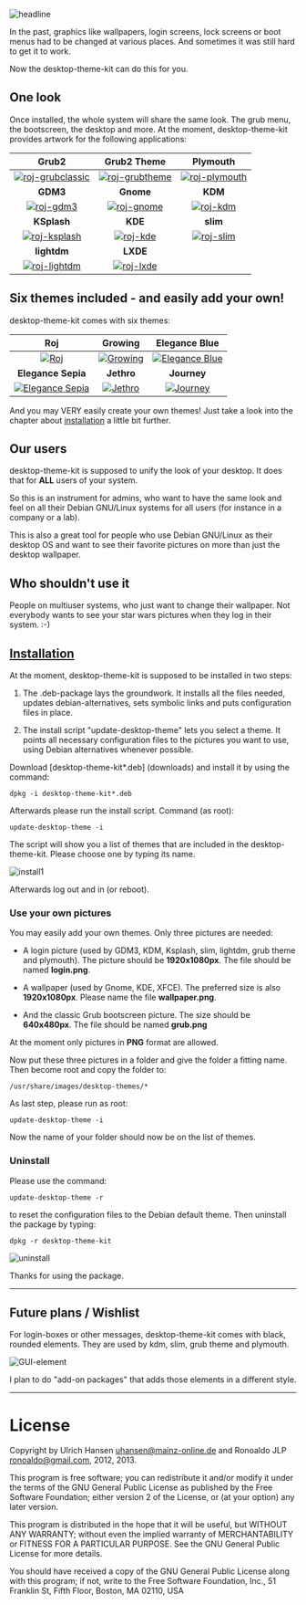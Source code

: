 ![headline](http://lazybrowndog.net/debian/desktop-theme-kit/screenshots/headline.png) 

In the past, graphics like wallpapers, login screens, lock screens or boot menus had to be changed at various places. And sometimes it was still hard to get it to work. 

Now the desktop-theme-kit can do this for you.


## One look

Once installed, the whole system will share the same look. The grub menu, the bootscreen, the desktop and more. At the moment, desktop-theme-kit provides artwork for the following applications: 

| **Grub2** | **Grub2 Theme** | **Plymouth** |
|:--------:|:--------:|:--------:|
|[![roj-grubclassic](http://lazybrowndog.net/debian/desktop-theme-kit/screenshots/roj-grubclassic-preview.png)](http://lazybrowndog.net/debian/desktop-theme-kit/screenshots/roj-grubclassic.png)|[![roj-grubtheme](http://lazybrowndog.net/debian/desktop-theme-kit/screenshots/roj-grubtheme-preview.png)](http://lazybrowndog.net/debian/desktop-theme-kit/screenshots/roj-grubtheme.png)|[![roj-plymouth](http://lazybrowndog.net/debian/desktop-theme-kit/screenshots/roj-plymouth-preview.png)](http://lazybrowndog.net/debian/desktop-theme-kit/screenshots/roj-plymouth.png)|
| **GDM3** | **Gnome** | **KDM** |
|[![roj-gdm3](http://lazybrowndog.net/debian/desktop-theme-kit/screenshots/roj-gdm3-preview.png)](http://lazybrowndog.net/debian/desktop-theme-kit/screenshots/roj-gdm3.png)|[![roj-gnome](http://lazybrowndog.net/debian/desktop-theme-kit/screenshots/roj-gnome-preview.png)](http://lazybrowndog.net/debian/desktop-theme-kit/screenshots/roj-gnome.png)|[![roj-kdm](http://lazybrowndog.net/debian/desktop-theme-kit/screenshots/roj-kdm-preview.png)](http://lazybrowndog.net/debian/desktop-theme-kit/screenshots/roj-kdm.png)|
| **KSplash** | **KDE** | **slim** |
|[![roj-ksplash](http://lazybrowndog.net/debian/desktop-theme-kit/screenshots/roj-ksplash-preview.png)](http://lazybrowndog.net/debian/desktop-theme-kit/screenshots/roj-ksplash.png)|[![roj-kde](http://lazybrowndog.net/debian/desktop-theme-kit/screenshots/roj-kde-preview.png)](http://lazybrowndog.net/debian/desktop-theme-kit/screenshots/roj-kde.png)|[![roj-slim](http://lazybrowndog.net/debian/desktop-theme-kit/screenshots/roj-slim-preview.png)](http://lazybrowndog.net/debian/desktop-theme-kit/screenshots/roj-slim.png)|
| **lightdm** | **LXDE** | |
|[![roj-lightdm](http://lazybrowndog.net/debian/desktop-theme-kit/screenshots/roj-lightdm-preview.png)](http://lazybrowndog.net/debian/desktop-theme-kit/screenshots/roj-lightdm.png)|[![roj-lxde](http://lazybrowndog.net/debian/desktop-theme-kit/screenshots/roj-lxde-preview.png)](http://lazybrowndog.net/debian/desktop-theme-kit/screenshots/roj-lxde.png)||


## Six themes included - and easily add your own!

desktop-theme-kit comes with six themes:

| **Roj** | **Growing** | **Elegance Blue** |
|:--------:|:--------:|:--------:|
|[![Roj](http://lazybrowndog.net/debian/desktop-theme-kit/screenshots/roj-gnome-preview.png)](http://lazybrowndog.net/debian/desktop-theme-kit/screenshots/roj-wallpaper.png) | [![Growing](http://lazybrowndog.net/debian/desktop-theme-kit/screenshots/growing-gnome-preview.png)](http://lazybrowndog.net/debian/desktop-theme-kit/screenshots/growing-wallpaper.png)|[![Elegance Blue](http://lazybrowndog.net/debian/desktop-theme-kit/screenshots/elegance-blue-gnome-preview.png)](http://lazybrowndog.net/debian/desktop-theme-kit/screenshots/elegance-blue-wallpaper.png)|
| **Elegance Sepia** | **Jethro** | **Journey** |
|[![Elegance Sepia](http://lazybrowndog.net/debian/desktop-theme-kit/screenshots/elegance-sepia-gnome-preview.png)](http://lazybrowndog.net/debian/desktop-theme-kit/screenshots/elegance-sepia-wallpaper.png) | [![Jethro](http://lazybrowndog.net/debian/desktop-theme-kit/screenshots/jethro-gnome-preview.png)](http://lazybrowndog.net/debian/desktop-theme-kit/screenshots/jethro-wallpaper.png)|[![Journey](http://lazybrowndog.net/debian/desktop-theme-kit/screenshots/journey-gnome-preview.png)](http://lazybrowndog.net/debian/desktop-theme-kit/screenshots/journey-wallpaper.png)|

And you may VERY easily create your own themes! Just take a look into the chapter about [installation](#installation) a little bit further.

 
## Our users

desktop-theme-kit is supposed to unify the look of your desktop. It does that for **ALL** users of your system. 

So this is an instrument for admins, who want to have the same look and feel on all their Debian GNU/Linux systems for all users (for instance in a company or a lab).  

This is also a great tool for people who use Debian GNU/Linux as their desktop OS and want to see their favorite pictures on more than just the desktop wallpaper. 

## Who shouldn't use it 

People on multiuser systems, who just want to change their wallpaper. Not everybody wants to see your star wars pictures when they log in their system. :-) 

 

## [Installation](id:Installation)

At the moment, desktop-theme-kit is supposed to be installed in two steps:

1. The .deb-package lays the groundwork. It installs all the files needed, updates debian-alternatives, sets symbolic links and puts configuration files in place.

2. The install script "update-desktop-theme" lets you select a theme. It points all necessary configuration files to the pictures you want to use, using Debian alternatives whenever possible.

Download [desktop-theme-kit*.deb] (downloads) and install it by using the command: 

`dpkg -i desktop-theme-kit*.deb`

Afterwards please run the install script. Command (as root): 

`update-desktop-theme -i`

The script will show you a list of themes that are included in the desktop-theme-kit. Please choose one by typing its name. 

![install1](http://lazybrowndog.net/debian/desktop-theme-kit/screenshots/update-desktop-theme-1a.png)

Afterwards log out and in (or reboot). 


### Use your own pictures

You may easily add your own themes. Only three pictures are needed: 

* A login picture (used by GDM3, KDM, Ksplash, slim, lightdm, 	grub theme and plymouth). The picture should be **1920x1080px**. 	The file should be named **login.png**. 

* A wallpaper (used by Gnome, KDE, XFCE). The preferred size is also **1920x1080px**. Please name the file **wallpaper.png**.  

* And the classic Grub bootscreen picture. The size should be **640x480px**. The file should be named **grub.png** 

At the moment only pictures in **PNG** format are allowed. 

Now put these three pictures in a folder and give the folder a fitting name. Then become root and copy the folder to: 

`/usr/share/images/desktop-themes/* `

As last step, please run as root:	 

`update-desktop-theme -i`

Now the name of your folder should now be on the list of themes.


### Uninstall

Please use the command: 

`update-desktop-theme -r`

to reset the configuration files to the Debian default theme. Then uninstall the package by typing: 

`dpkg -r desktop-theme-kit`

![uninstall](http://lazybrowndog.net/debian/desktop-theme-kit/screenshots/uninstall.png)

Thanks for using the package.

---

## Future plans / Wishlist

For login-boxes or other messages, desktop-theme-kit comes with black, rounded elements. They are used by kdm, slim, grub theme and plymouth. 

![GUI-element](http://lazybrowndog.net/debian/desktop-theme-kit/screenshots/GUI-element.png)

I plan to do "add-on packages" that adds those elements in a different style.


---
 
# License

Copyright by Ulrich Hansen <uhansen@mainz-online.de> and Ronoaldo JLP <ronoaldo@gmail.com>, 2012, 2013. 

This program is free software; you can redistribute it and/or modify it under the terms of the GNU General Public License as published by the Free Software Foundation; either version 2 of the License, or (at your option) any later version.

This program is distributed in the hope that it will be useful, but WITHOUT ANY WARRANTY; without even the implied warranty of MERCHANTABILITY or FITNESS FOR A PARTICULAR PURPOSE. See the GNU General Public License for more details.

You should have received a copy of the GNU General Public License along with this program; if not, write to the Free Software Foundation, Inc., 51 Franklin St, Fifth Floor, Boston, MA 02110, USA
